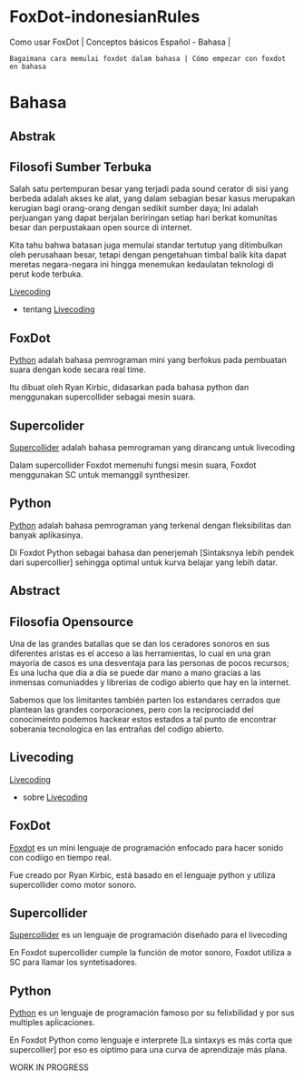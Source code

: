 # FoxDot-indonesianRules
Como usar FoxDot | Conceptos básicos Español - Bahasa | 

                                                                                                        

~~~
Bagaimana cara memulai foxdot dalam bahasa | Cómo empezar con foxdot en bahasa 
~~~

# Bahasa 

## Abstrak

## Filosofi Sumber Terbuka
Salah satu pertempuran besar yang terjadi pada sound cerator di sisi yang berbeda adalah akses ke alat, yang dalam sebagian besar kasus merupakan kerugian bagi orang-orang dengan sedikit sumber daya; Ini adalah perjuangan yang dapat berjalan beriringan setiap hari berkat komunitas besar dan perpustakaan open source di internet.

Kita tahu bahwa batasan juga memulai standar tertutup yang ditimbulkan oleh perusahaan besar, tetapi dengan pengetahuan timbal balik kita dapat meretas negara-negara ini hingga menemukan kedaulatan teknologi di perut kode terbuka.


[Livecoding](https://toplap.org/about/) 

+ tentang  [Livecoding](https://github.com/toplap/awesome-livecoding/)

## FoxDot

[Python](https://www.python.org/) adalah bahasa pemrograman mini yang berfokus pada pembuatan suara dengan kode secara real time.

Itu dibuat oleh Ryan Kirbic, didasarkan pada bahasa python dan menggunakan supercollider sebagai mesin suara.

## Supercolider
[Supercollider](https://supercollider.github.io/) adalah bahasa pemrograman yang dirancang untuk livecoding

Dalam supercollider Foxdot memenuhi fungsi mesin suara, Foxdot menggunakan SC untuk memanggil synthesizer.

## Python

[Python](https://www.python.org/) adalah bahasa pemrograman yang terkenal dengan fleksibilitas dan banyak aplikasinya.

Di Foxdot Python sebagai bahasa dan penerjemah [Sintaksnya lebih pendek dari supercollier] sehingga optimal untuk kurva belajar yang lebih datar.






## Abstract 

## Filosofia Opensource 

Una de las grandes batallas que se dan los ceradores sonoros en sus diferentes aristas es el acceso a las herramientas,
lo cual en una gran mayoría de casos es una desventaja para las personas de pocos recursos; Es una lucha que día a día se puede dar mano a mano
gracias a las inmensas comuniaddes y librerias de codigo abierto que hay en la internet. 

Sabemos que los limitantes también parten los estandares cerrados que plantean las grandes corporaciones, pero con
la reciprociadd del conocimeinto podemos hackear estos estados a tal punto de encontrar soberania tecnologica
en las entrañas del codigo abierto.




## Livecoding 

[Livecoding](https://toplap.org/about/) 

+ sobre [Livecoding](https://github.com/toplap/awesome-livecoding/)


## FoxDot 

[Foxdot](https://foxdot.org/) es un mini lenguaje de programación enfocado para hacer sonido con codiigo en tiempo real. 

Fue creado por Ryan Kirbic, está basado en el lenguaje python y utiliza supercollider como motor sonoro. 

## Supercollider


[Supercollider](https://supercollider.github.io/) es un lenguaje de programación diseñado para el livecoding

En Foxdot supercollider cumple la función de motor sonoro, Foxdot utiliza a SC para llamar los syntetisadores. 

## Python 

[Python](https://www.python.org/) es un lenguaje de programación famoso por su felixbilidad y por sus multiples apĺicaciones.

En Foxdot Python como lenguaje e interprete [La sintaxys es más corta que supercollier] por eso es oiptimo para una curva de aprendizaje más plana.


WORK IN PROGRESS
